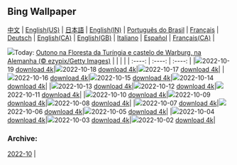 ## Bing Wallpaper
[中文](README.md) |                     [English(US)](en-US.md) |                     [日本語](ja-JP.md) |                     [English(IN)](en-IN.md) |                     [Português do Brasil](pt-BR.md) |                     [Français](fr-FR.md) |                     [Deutsch](de-DE.md) |                     [English(CA)](en-CA.md) |                     [English(GB)](en-GB.md) |                     [Italiano](it-IT.md) |                     [Español](es-ES.md) |                     [Français(CA)](fr-CA.md) |                    

![](https://www.bing.com/th?id=OHR.WartburgCastle_PT-BR8106279489_UHD.jpg&w=1000)Today: [Outono na Floresta da Turíngia e castelo de Warburg, na Alemanha (© ezypix/Getty Images)](https://www.bing.com/th?id=OHR.WartburgCastle_PT-BR8106279489_UHD.jpg)
|      |      |      |
| :----: | :----: | :----: |
|![](https://www.bing.com/th?id=OHR.GB25Anni_PT-BR7858319347_UHD.jpg&pid=hp&w=384&h=216&rs=1&c=4)2022-10-19 [download 4k](https://www.bing.com/th?id=OHR.GB25Anni_PT-BR7858319347_UHD.jpg)|![](https://www.bing.com/th?id=OHR.SwedenOwl_PT-BR6555122510_UHD.jpg&pid=hp&w=384&h=216&rs=1&c=4)2022-10-18 [download 4k](https://www.bing.com/th?id=OHR.SwedenOwl_PT-BR6555122510_UHD.jpg)|![](https://www.bing.com/th?id=OHR.PrinceChristianSound_PT-BR6060243959_UHD.jpg&pid=hp&w=384&h=216&rs=1&c=4)2022-10-17 [download 4k](https://www.bing.com/th?id=OHR.PrinceChristianSound_PT-BR6060243959_UHD.jpg)|
|![](https://www.bing.com/th?id=OHR.NaqsheRustam_PT-BR5776383982_UHD.jpg&pid=hp&w=384&h=216&rs=1&c=4)2022-10-16 [download 4k](https://www.bing.com/th?id=OHR.NaqsheRustam_PT-BR5776383982_UHD.jpg)|![](https://www.bing.com/th?id=OHR.RioArazas_PT-BR5007234883_UHD.jpg&pid=hp&w=384&h=216&rs=1&c=4)2022-10-15 [download 4k](https://www.bing.com/th?id=OHR.RioArazas_PT-BR5007234883_UHD.jpg)|![](https://www.bing.com/th?id=OHR.AlaskaMoose_PT-BR4786128463_UHD.jpg&pid=hp&w=384&h=216&rs=1&c=4)2022-10-14 [download 4k](https://www.bing.com/th?id=OHR.AlaskaMoose_PT-BR4786128463_UHD.jpg)|
|![](https://www.bing.com/th?id=OHR.DiaDasCriancas_PT-BR2145402821_UHD.jpg&pid=hp&w=384&h=216&rs=1&c=4)2022-10-13 [download 4k](https://www.bing.com/th?id=OHR.DiaDasCriancas_PT-BR2145402821_UHD.jpg)|![](https://www.bing.com/th?id=OHR.TortulaMoss_PT-BR3998727405_UHD.jpg&pid=hp&w=384&h=216&rs=1&c=4)2022-10-12 [download 4k](https://www.bing.com/th?id=OHR.TortulaMoss_PT-BR3998727405_UHD.jpg)|![](https://www.bing.com/th?id=OHR.ValvestinoDam_PT-BR3634685593_UHD.jpg&pid=hp&w=384&h=216&rs=1&c=4)2022-10-11 [download 4k](https://www.bing.com/th?id=OHR.ValvestinoDam_PT-BR3634685593_UHD.jpg)|
|![](https://www.bing.com/th?id=OHR.ChukchiSea_PT-BR3196063903_UHD.jpg&pid=hp&w=384&h=216&rs=1&c=4)2022-10-10 [download 4k](https://www.bing.com/th?id=OHR.ChukchiSea_PT-BR3196063903_UHD.jpg)|![](https://www.bing.com/th?id=OHR.GlassOctopus_PT-BR2890040556_UHD.jpg&pid=hp&w=384&h=216&rs=1&c=4)2022-10-09 [download 4k](https://www.bing.com/th?id=OHR.GlassOctopus_PT-BR2890040556_UHD.jpg)|![](https://www.bing.com/th?id=OHR.OberbaumBridge_PT-BR2077486084_UHD.jpg&pid=hp&w=384&h=216&rs=1&c=4)2022-10-08 [download 4k](https://www.bing.com/th?id=OHR.OberbaumBridge_PT-BR2077486084_UHD.jpg)|
|![](https://www.bing.com/th?id=OHR.BayofBiscay_PT-BR6052555319_UHD.jpg&pid=hp&w=384&h=216&rs=1&c=4)2022-10-07 [download 4k](https://www.bing.com/th?id=OHR.BayofBiscay_PT-BR6052555319_UHD.jpg)|![](https://www.bing.com/th?id=OHR.FlamingoTeacher_PT-BR5899435795_UHD.jpg&pid=hp&w=384&h=216&rs=1&c=4)2022-10-06 [download 4k](https://www.bing.com/th?id=OHR.FlamingoTeacher_PT-BR5899435795_UHD.jpg)|![](https://www.bing.com/th?id=OHR.CosmicCliffs_PT-BR5730953027_UHD.jpg&pid=hp&w=384&h=216&rs=1&c=4)2022-10-05 [download 4k](https://www.bing.com/th?id=OHR.CosmicCliffs_PT-BR5730953027_UHD.jpg)|
|![](https://www.bing.com/th?id=OHR.Porthuis_PT-BR5523376508_UHD.jpg&pid=hp&w=384&h=216&rs=1&c=4)2022-10-04 [download 4k](https://www.bing.com/th?id=OHR.Porthuis_PT-BR5523376508_UHD.jpg)|![](https://www.bing.com/th?id=OHR.LotsOBalloons_PT-BR5330159396_UHD.jpg&pid=hp&w=384&h=216&rs=1&c=4)2022-10-03 [download 4k](https://www.bing.com/th?id=OHR.LotsOBalloons_PT-BR5330159396_UHD.jpg)|![](https://www.bing.com/th?id=OHR.BridalVeilFalls_PT-BR5130749263_UHD.jpg&pid=hp&w=384&h=216&rs=1&c=4)2022-10-02 [download 4k](https://www.bing.com/th?id=OHR.BridalVeilFalls_PT-BR5130749263_UHD.jpg)|


### Archive:
[2022-10](archive/pt-BR/202210/README.md) | 